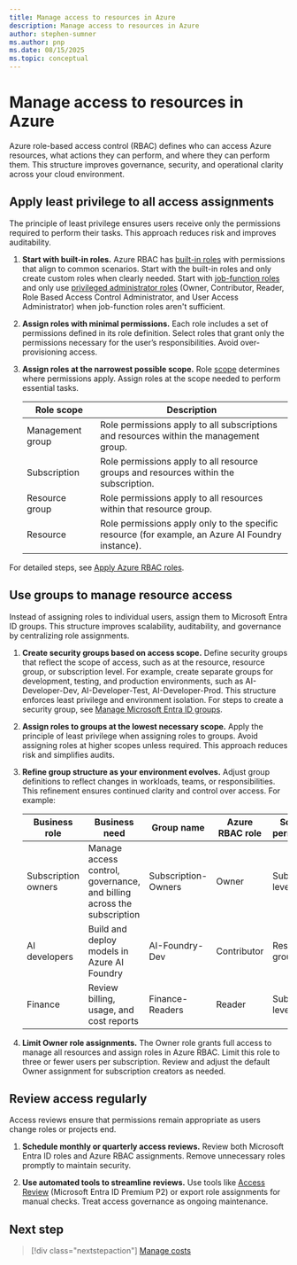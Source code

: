 ```yaml
---
title: Manage access to resources in Azure
description: Manage access to resources in Azure
author: stephen-sumner
ms.author: pnp
ms.date: 08/15/2025
ms.topic: conceptual
---
```


# Manage access to resources in Azure

Azure role-based access control (RBAC) defines who can access Azure resources, what actions they can perform, and where they can perform them. This structure improves governance, security, and operational clarity across your cloud environment.

## Apply least privilege to all access assignments

The principle of least privilege ensures users receive only the permissions required to perform their tasks. This approach reduces risk and improves auditability.

1. **Start with built-in roles.** Azure RBAC has [built-in roles](/azure/role-based-access-control/built-in-roles) with permissions that align to common scenarios. Start with the built-in roles and only create custom roles when clearly needed. Start with [job-function roles](/azure/role-based-access-control/role-assignments-steps#job-function-roles) and only use [privileged administrator roles](/azure/role-based-access-control/role-assignments-steps#privileged-administrator-roles) (Owner, Contributor, Reader, Role Based Access Control Administrator, and User Access Administrator) when job-function roles aren't sufficient.

2. **Assign roles with minimal permissions.** Each role includes a set of permissions defined in its role definition. Select roles that grant only the permissions necessary for the user’s responsibilities. Avoid over-provisioning access.

3. **Assign roles at the narrowest possible scope.** Role [scope](/azure/role-based-access-control/scope-overview) determines where permissions apply. Assign roles at the scope needed to perform essential tasks.

    | Role scope           | Description                                                                 |
    |------------------|-----------------------------------------------------------------------------|
    | Management group | Role permissions apply to all subscriptions and resources within the management group. |
    | Subscription     | Role permissions apply to all resource groups and resources within the subscription. |
    | Resource group   | Role permissions apply to all resources within that resource group.        |
    | Resource         | Role permissions apply only to the specific resource (for example, an Azure AI Foundry instance). |

For detailed steps, see [Apply Azure RBAC roles](/azure/role-based-access-control/role-assignments-portal).

## Use groups to manage resource access

Instead of assigning roles to individual users, assign them to Microsoft Entra ID groups. This structure improves scalability, auditability, and governance by centralizing role assignments.

1. **Create security groups based on access scope.** Define security groups that reflect the scope of access, such as at the resource, resource group, or subscription level. For example, create separate groups for development, testing, and production environments, such as AI-Developer-Dev, AI-Developer-Test, AI-Developer-Prod. This structure enforces least privilege and environment isolation. For steps to create a security group, see [Manage Microsoft Entra ID groups](/entra/fundamentals/how-to-manage-groups).

2. **Assign roles to groups at the lowest necessary scope.** Apply the principle of least privilege when assigning roles to groups. Avoid assigning roles at higher scopes unless required. This approach reduces risk and simplifies audits.

3. **Refine group structure as your environment evolves.** Adjust group definitions to reflect changes in workloads, teams, or responsibilities. This refinement ensures continued clarity and control over access. For example:

    | Business role          | Business need                                                      | Group name         | Azure RBAC role | Scope of permissions       |
    |-------------------|------------------------------------------------------------------|--------------------|-----------------|----------------------------|
    | Subscription owners | Manage access control, governance, and billing across the subscription | Subscription-Owners | Owner           | Subscription level         |
    | AI developers         | Build and deploy models in Azure AI Foundry                          | AI-Foundry-Dev     | Contributor      | Resource group level       |
    | Finance            | Review billing, usage, and cost reports                                 | Finance-Readers    | Reader           | Subscription level         |

4. **Limit Owner role assignments.** The Owner role grants full access to manage all resources and assign roles in Azure RBAC. Limit this role to three or fewer users per subscription. Review and adjust the default Owner assignment for subscription creators as needed.

## Review access regularly

Access reviews ensure that permissions remain appropriate as users change roles or projects end.

1. **Schedule monthly or quarterly access reviews.** Review both Microsoft Entra ID roles and Azure RBAC assignments. Remove unnecessary roles promptly to maintain security.

2. **Use automated tools to streamline reviews.** Use tools like [Access Review](/entra/id-governance/access-reviews-overview) (Microsoft Entra ID Premium P2) or export role assignments for manual checks. Treat access governance as ongoing maintenance.

## Next step

> [!div class="nextstepaction"]
> [Manage costs](./manage-costs.md)